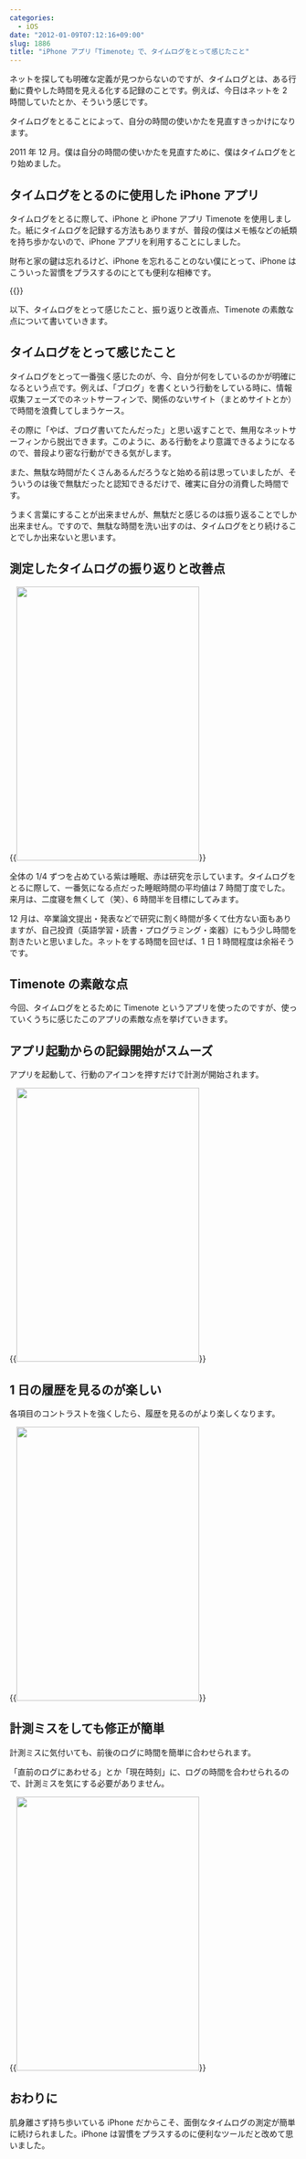 ```yaml
---
categories:
  - iOS
date: "2012-01-09T07:12:16+09:00"
slug: 1886
title: "iPhone アプリ「Timenote」で、タイムログをとって感じたこと"
---
```


ネットを探しても明確な定義が見つからないのですが、タイムログとは、ある行動に費やした時間を見える化する記録のことです。例えば、今日はネットを 2 時間していたとか、そういう感じです。

タイムログをとることによって、自分の時間の使いかたを見直すきっかけになります。

2011 年 12 月。僕は自分の時間の使いかたを見直すために、僕はタイムログをとり始めました。

## タイムログをとるのに使用した iPhone アプリ

タイムログをとるに際して、iPhone と iPhone アプリ Timenote を使用しました。紙にタイムログを記録する方法もありますが、普段の僕はメモ帳などの紙類を持ち歩かないので、iPhone アプリを利用することにしました。

財布と家の鍵は忘れるけど、iPhone を忘れることのない僕にとって、iPhone はこういった習慣をプラスするのにとても便利な相棒です。

{{<app id="439176506" title="Timenote 1.7（￥85）" src="http://a5.mzstatic.com/us/r1000/064/Purple/15/26/20/mzl.ijwvakkx.100x100-75.png">}}

以下、タイムログをとって感じたこと、振り返りと改善点、Timenote の素敵な点について書いていきます。

## タイムログをとって感じたこと

タイムログをとって一番強く感じたのが、今、自分が何をしているのかが明確になるという点です。例えば、「ブログ」を書くという行動をしている時に、情報収集フェーズでのネットサーフィンで、関係のないサイト（まとめサイトとか）で時間を浪費してしまうケース。

その際に「やば、ブログ書いてたんだった」と思い返すことで、無用なネットサーフィンから脱出できます。このように、ある行動をより意識できるようになるので、普段より密な行動ができる気がします。

また、無駄な時間がたくさんあるんだろうなと始める前は思っていましたが、そういうのは後で無駄だったと認知できるだけで、確実に自分の消費した時間です。

うまく言葉にすることが出来ませんが、無駄だと感じるのは振り返ることでしか出来ません。ですので、無駄な時間を洗い出すのは、タイムログをとり続けることでしか出来ないと思います。

## 測定したタイムログの振り返りと改善点

{{<img alt="" src="/images/2012/01/1886_1.png" width="320" height="480">}}

全体の 1/4 ずつを占めている紫は睡眠、赤は研究を示しています。タイムログをとるに際して、一番気になる点だった睡眠時間の平均値は 7 時間丁度でした。来月は、二度寝を無くして（笑）、6 時間半を目標にしてみます。

12 月は、卒業論文提出・発表などで研究に割く時間が多くて仕方ない面もありますが、自己投資（英語学習・読書・プログラミング・楽器）にもう少し時間を割きたいと思いました。ネットをする時間を回せば、1 日 1 時間程度は余裕そうです。

## Timenote の素敵な点

今回、タイムログをとるために Timenote というアプリを使ったのですが、使っていくうちに感じたこのアプリの素敵な点を挙げていきます。

## アプリ起動からの記録開始がスムーズ

アプリを起動して、行動のアイコンを押すだけで計測が開始されます。

{{<img alt="" src="/images/2012/01/1886_2.png" width="320" height="480">}}

## 1 日の履歴を見るのが楽しい

各項目のコントラストを強くしたら、履歴を見るのがより楽しくなります。

{{<img alt="" src="/images/2012/01/1886_3.png" width="320" height="480">}}

## 計測ミスをしても修正が簡単

計測ミスに気付いても、前後のログに時間を簡単に合わせられます。

「直前のログにあわせる」とか「現在時刻」に、ログの時間を合わせられるので、計測ミスを気にする必要がありません。

{{<img alt="" src="/images/2012/01/1886_4.png" width="320" height="480">}}

## おわりに

肌身離さず持ち歩いている iPhone だからこそ、面倒なタイムログの測定が簡単に続けられました。iPhone は習慣をプラスするのに便利なツールだと改めて思いました。
